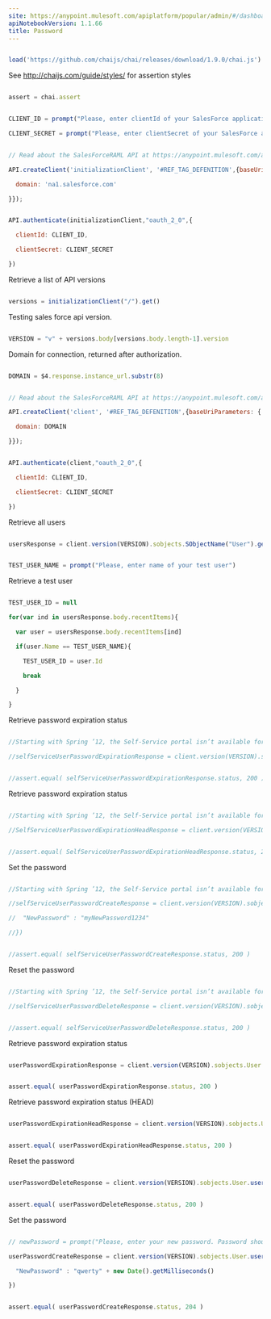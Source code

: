 ```yaml
---
site: https://anypoint.mulesoft.com/apiplatform/popular/admin/#/dashboard/apis/8111/versions/8305/portal/pages/7000/preview
apiNotebookVersion: 1.1.66
title: Password
---
```


```javascript

load('https://github.com/chaijs/chai/releases/download/1.9.0/chai.js')

```



See http://chaijs.com/guide/styles/ for assertion styles



```javascript

assert = chai.assert

```

```javascript

CLIENT_ID = prompt("Please, enter clientId of your SalesForce application.")

CLIENT_SECRET = prompt("Please, enter clientSecret of your SalesForce application.")

```

```javascript

// Read about the SalesForceRAML API at https://anypoint.mulesoft.com/apiplatform/popular/admin/#/dashboard/apis/8111/versions/8305/contracts

API.createClient('initializationClient', '#REF_TAG_DEFENITION',{baseUriParameters: {

  domain: 'na1.salesforce.com'

}});

```

```javascript

API.authenticate(initializationClient,"oauth_2_0",{

  clientId: CLIENT_ID,

  clientSecret: CLIENT_SECRET

})

```



Retrieve a list of API versions



```javascript

versions = initializationClient("/").get()

```



Testing sales force api version.



```javascript

VERSION = "v" + versions.body[versions.body.length-1].version

```



Domain for connection, returned after authorization.



```javascript

DOMAIN = $4.response.instance_url.substr(8)

```

```javascript

// Read about the SalesForceRAML API at https://anypoint.mulesoft.com/apiplatform/popular/admin/#/dashboard/apis/8111/versions/8305/contracts

API.createClient('client', '#REF_TAG_DEFENITION',{baseUriParameters: {

  domain: DOMAIN

}});

```

```javascript

API.authenticate(client,"oauth_2_0",{

  clientId: CLIENT_ID,

  clientSecret: CLIENT_SECRET

})

```



Retrieve all users



```javascript

usersResponse = client.version(VERSION).sobjects.SObjectName("User").get()

```

```javascript

TEST_USER_NAME = prompt("Please, enter name of your test user")

```



Retrieve a test user



```javascript

TEST_USER_ID = null

for(var ind in usersResponse.body.recentItems){

  var user = usersResponse.body.recentItems[ind]

  if(user.Name == TEST_USER_NAME){

    TEST_USER_ID = user.Id

    break

  }

}

```





Retrieve password expiration status



```javascript

//Starting with Spring ’12, the Self-Service portal isn’t available for new organizations. Existing organizations continue to have access to the Self-Service portal.

//selfServiceUserPasswordExpirationResponse = client.version(VERSION).sobjects.SelfServiceUser.selfServiceUserId("SELF_USER_ID").password.get()

```

```javascript

//assert.equal( selfServiceUserPasswordExpirationResponse.status, 200 )

```



Retrieve password expiration status



```javascript

//Starting with Spring ’12, the Self-Service portal isn’t available for new organizations. Existing organizations continue to have access to the Self-Service portal.

//SelfServiceUserPasswordExpirationHeadResponse = client.version(VERSION).sobjects.SelfServiceUser.selfServiceUserId(SELF_USER_ID).password.head()

```

```javascript

//assert.equal( SelfServiceUserPasswordExpirationHeadResponse.status, 200 )

```



Set the password



```javascript

//Starting with Spring ’12, the Self-Service portal isn’t available for new organizations. Existing organizations continue to have access to the Self-Service portal.

//selfServiceUserPasswordCreateResponse = client.version(VERSION).sobjects.SelfServiceUser.selfServiceUserId(SELF_USER_ID).password.post({

//  "NewPassword" : "myNewPassword1234"

//})

```

```javascript

//assert.equal( selfServiceUserPasswordCreateResponse.status, 200 )

```



Reset the password



```javascript

//Starting with Spring ’12, the Self-Service portal isn’t available for new organizations. Existing organizations continue to have access to the Self-Service portal.

//selfServiceUserPasswordDeleteResponse = client.version(VERSION).sobjects.SelfServiceUser.selfServiceUserId(SELF_USER_ID).password.delete()

```

```javascript

//assert.equal( selfServiceUserPasswordDeleteResponse.status, 200 )

```



Retrieve password expiration status



```javascript

userPasswordExpirationResponse = client.version(VERSION).sobjects.User.userId(TEST_USER_ID).password.get()

```

```javascript

assert.equal( userPasswordExpirationResponse.status, 200 )

```



Retrieve password expiration status (HEAD)



```javascript

userPasswordExpirationHeadResponse = client.version(VERSION).sobjects.User.userId(TEST_USER_ID).password.head()

```

```javascript

assert.equal( userPasswordExpirationHeadResponse.status, 200 )

```



Reset the password





```javascript

userPasswordDeleteResponse = client.version(VERSION).sobjects.User.userId(TEST_USER_ID).password.delete()

```

```javascript

assert.equal( userPasswordDeleteResponse.status, 200 )

```



Set the password



```javascript

// newPassword = prompt("Please, enter your new password. Password should contain upper and lower case, digits")

userPasswordCreateResponse = client.version(VERSION).sobjects.User.userId(TEST_USER_ID).password.post({

  "NewPassword" : "qwerty" + new Date().getMilliseconds()

})

```

```javascript

assert.equal( userPasswordCreateResponse.status, 204 )

```